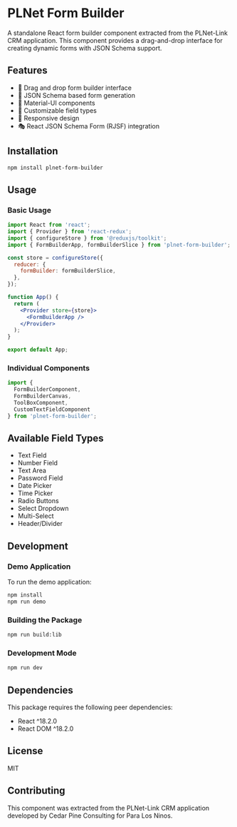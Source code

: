 # PLNet Form Builder

A standalone React form builder component extracted from the PLNet-Link CRM application. This component provides a drag-and-drop interface for creating dynamic forms with JSON Schema support.

## Features

- 🎯 Drag and drop form builder interface
- 📝 JSON Schema based form generation
- 🎨 Material-UI components
- 🔧 Customizable field types
- 📱 Responsive design
- 🎭 React JSON Schema Form (RJSF) integration

## Installation

```bash
npm install plnet-form-builder
```

## Usage

### Basic Usage

```jsx
import React from 'react';
import { Provider } from 'react-redux';
import { configureStore } from '@reduxjs/toolkit';
import { FormBuilderApp, formBuilderSlice } from 'plnet-form-builder';

const store = configureStore({
  reducer: {
    formBuilder: formBuilderSlice,
  },
});

function App() {
  return (
    <Provider store={store}>
      <FormBuilderApp />
    </Provider>
  );
}

export default App;
```

### Individual Components

```jsx
import { 
  FormBuilderComponent,
  FormBuilderCanvas,
  ToolBoxComponent,
  CustomTextFieldComponent
} from 'plnet-form-builder';
```

## Available Field Types

- Text Field
- Number Field
- Text Area
- Password Field
- Date Picker
- Time Picker
- Radio Buttons
- Select Dropdown
- Multi-Select
- Header/Divider

## Development

### Demo Application

To run the demo application:

```bash
npm install
npm run demo
```

### Building the Package

```bash
npm run build:lib
```

### Development Mode

```bash
npm run dev
```

## Dependencies

This package requires the following peer dependencies:

- React ^18.2.0
- React DOM ^18.2.0

## License

MIT

## Contributing

This component was extracted from the PLNet-Link CRM application developed by Cedar Pine Consulting for Para Los Ninos.